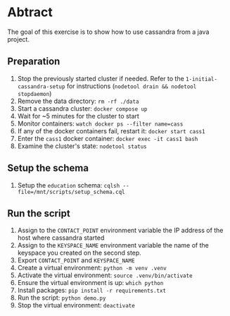 # Abtract

The goal of this exercise is to show how to use cassandra from a java project.

## Preparation

1. Stop the previously started cluster if needed. Refer to the `1-initial-cassandra-setup` for instructions (`nodetool drain && nodetool stopdaemon`)
1. Remove the data directory: `rm -rf ./data`
1. Start a cassandra cluster: `docker compose up`
1. Wait for ~5 minutes for the cluster to start
1. Monitor containers: `watch docker ps --filter name=cass`
1. If any of the docker containers fail, restart it: `docker start cass1`
1. Enter the `cass1` docker container: `docker exec -it cass1 bash`
1. Examine the cluster's state: `nodetool status`

## Setup the schema

1. Setup the `education` schema: `cqlsh --file=/mnt/scripts/setup_schema.cql`

## Run the script

1. Assign to the `CONTACT_POINT` environment variable the IP address of the host where cassandra started
1. Assign to the `KEYSPACE_NAME` environment variable the name of the keyspace you created on the second step.
1. Export `CONTACT_POINT` and `KEYSPACE_NAME`
1. Create a virtual environment: `python -m venv .venv`
1. Activate the virtual environment: `source .venv/bin/activate`
1. Ensure the virtual environment is up: `which python`
1. Install packages: `pip install -r requirements.txt`
1. Run the script: `python demo.py`
1. Stop the virtual environment: `deactivate`
